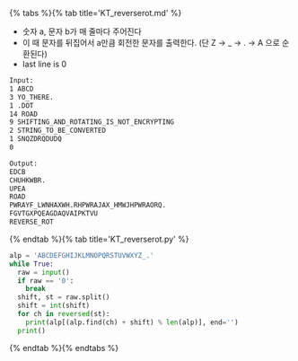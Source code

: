 {% tabs %}{% tab title='KT_reverserot.md' %}

* 숫자 a, 문자 b가 매 줄마다 주어진다
* 이 때 문자를 뒤집어서 a만큼 회전한 문자를 출력한다. (단 Z → _ → . → A 으로 순환된다)
* last line is 0

```txt
Input:
1 ABCD
3 YO_THERE.
1 .DOT
14 ROAD
9 SHIFTING_AND_ROTATING_IS_NOT_ENCRYPTING
2 STRING_TO_BE_CONVERTED
1 SNQZDRQDUDQ
0

Output:
EDCB
CHUHKWBR.
UPEA
ROAD
PWRAYF_LWNHAXWH.RHPWRAJAX_HMWJHPWRAORQ.
FGVTGXPQEAGDAQVAIPKTVU
REVERSE_ROT
```

{% endtab %}{% tab title='KT_reverserot.py' %}

```py
alp = 'ABCDEFGHIJKLMNOPQRSTUVWXYZ_.'
while True:
  raw = input()
  if raw == '0':
    break
  shift, st = raw.split()
  shift = int(shift)
  for ch in reversed(st):
    print(alp[(alp.find(ch) + shift) % len(alp)], end='')
  print()
```

{% endtab %}{% endtabs %}
